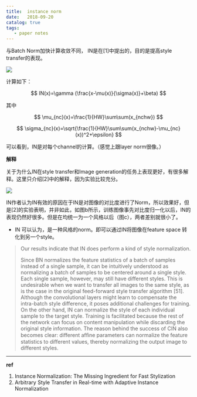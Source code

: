 ```yaml
---
title:  instance norm
date:   2018-09-20
catalog: true
tags: 
   - paper notes
---
```

 

与Batch Norm加快计算收敛不同， IN是在[1]中提出的，目的是提高style transfer的表现。

![](https://tuchuang-1259359185.cos.ap-chengdu.myqcloud.com/_asserts/instance-norm/1.jpg)

计算如下：

$$
IN(x)=\gamma (\frac{x-\mu(x)}{\sigma(x)}+\beta)
$$

其中

$$
\mu_{nc}(x)=\frac{1}{HW}\sum\sum(x_{nchw})
$$

$$
\sigma_{nc}(x)=\sqrt{\frac{1}{HW}\sum\sum(x_{nchw}-\mu_{nc}(x))^2+\epsilon}
$$

可以看到，IN是对每个channel的计算。（感觉上跟layer norm很像。）

**解释**

关于为什么IN在style transfer和Image generation的任务上表现更好，有很多解释。这里只介绍[2]中的解释，因为实验比较充分。

![](https://tuchuang-1259359185.cos.ap-chengdu.myqcloud.com/_asserts/instance-norm/2.jpg)

IN作者认为IN有效的原因在于IN是对图像的对比度进行了Norm，所以效果好，但是[2]的实验表明，并非如此，如图b所示，训练图像事先对比度归一化以后，IN的表现仍然好很多。但是在均统一为一个风格以后（图c），两者差别就很小了。

- IN 可以认为，是一种风格的norm。即可以通过IN将图像在feature space 转化到另一个style。

>  Our results indicate that IN does perform a kind of style normalization.
>
> Since BN normalizes the feature statistics of a batch of samples instead of a single sample, it can be intuitively understood as normalizing a batch of samples to be centered around a single style. Each single sample, however, may still have different styles. This is undesirable when we want to transfer all images to the same style, as is the case in the original feed-forward style transfer algorithm [51].
> Although the convolutional layers might learn to compensate the intra-batch style difference, it poses additional challenges for training. On the other hand, IN can normalize the style of each individual sample to the target style. Training is facilitated because the rest of the network can focus on content manipulation while discarding the original style information. The reason behind the success of CIN also becomes clear: different afﬁne parameters can normalize the feature statistics to different values, thereby normalizing the output image to different styles.

---

**ref**

1. Instance Normalization: The Missing Ingredient for Fast Stylization
2. Arbitrary Style Transfer in Real-time with Adaptive Instance Normalization